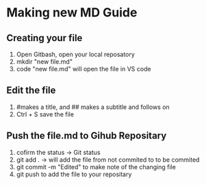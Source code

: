 # Making new MD Guide

## Creating your file
1. Open Gitbash, open your local reposatory
2. mkdir "new file.md"
3. code "new file.md" will open the file in VS code

## Edit the file
1. #makes a title, and ## makes a subtitle and follows on
2. Ctrl + S save the file 

## Push the file.md to Gihub Repositary
1. cofirm the status -> Git status
2. git add .  -> will add the file from not commited to to be commited
3. git commit -m "Edited" to make note of the changing file
4. git push to add the file to your repositary
